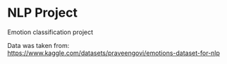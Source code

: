 # NLP Project

Emotion classification project

Data was taken from: https://www.kaggle.com/datasets/praveengovi/emotions-dataset-for-nlp
